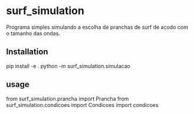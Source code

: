 # surf_simulation
Programa simples simulando a escolha de pranchas de surf de
acodo com o tamanho das ondas.

## Installation 
pip install -e .
python -m surf_simulation.simulacao


## usage 
from surf_simulation.prancha import Prancha
from surf_simulation.condicoes import Condicoes
import condicoes